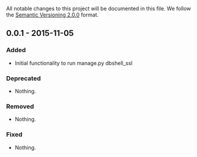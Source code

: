 All notable changes to this project will be documented in this file.
We follow the [Semantic Versioning 2.0.0](http://semver.org/) format.


## 0.0.1 - 2015-11-05

### Added
- Initial functionality to run manage.py dbshell_ssl

### Deprecated
- Nothing.

### Removed
- Nothing.

### Fixed
- Nothing.
